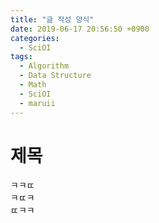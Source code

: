```yaml
---
title: "글 작성 양식"
date: 2019-06-17 20:56:50 +0900
categories:
  - SciOI
tags:
  - Algorithm
  - Data Structure
  - Math
  - SciOI
  - maruii
---
```


# 제목

ㅋㅋㄸ  
ㅋㄸㅋ  
ㄸㅋㅋ  
